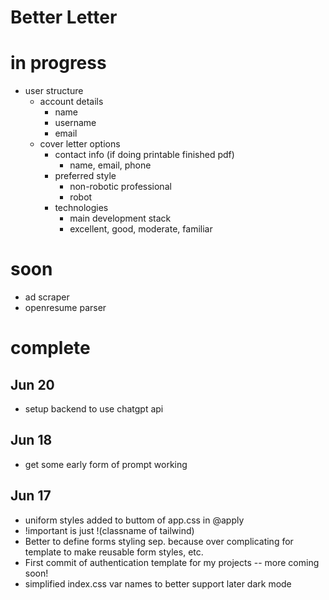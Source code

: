 # Better Letter

# in progress
- user structure
  - account details
    - name
    - username
    - email
  - cover letter options
    - contact info (if doing printable finished pdf)
      - name, email, phone 
    - preferred style
      - non-robotic professional
      - robot
    - technologies
      - main development stack
      - excellent, good, moderate, familiar

# soon
- ad scraper
- openresume parser

# complete


## Jun 20

- setup backend to use chatgpt api

## Jun 18

- get some early form of prompt working

## Jun 17

- uniform styles added to buttom of app.css in @apply
- !important is just !(classname of tailwind)
- Better to define forms styling sep. because over complicating for template to make reusable form styles, etc.
- First commit of authentication template for my projects -- more coming soon!
- simplified index.css var names to better support later dark mode
